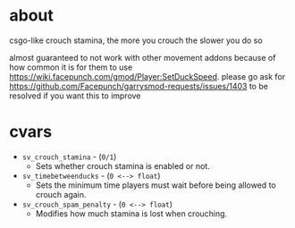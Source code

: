 # about
csgo-like crouch stamina, the more you crouch the slower you do so

almost guaranteed to not work with other movement addons because of how common it is for them to use https://wiki.facepunch.com/gmod/Player:SetDuckSpeed.
please go ask for https://github.com/Facepunch/garrysmod-requests/issues/1403 to be resolved if you want this to improve

# cvars
* ``sv_crouch_stamina`` - (``0/1``)
  * Sets whether crouch stamina is enabled or not.
* ``sv_timebetweenducks`` - (``0 <--> float``)
  * Sets the minimum time players must wait before being allowed to crouch again.
* ``sv_crouch_spam_penalty`` - (``0 <--> float``)
  * Modifies how much stamina is lost when crouching.